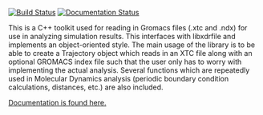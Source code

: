 [![Build Status](https://travis-ci.org/wesbarnett/libgmxcpp.svg?branch=master)](https://travis-ci.org/wesbarnett/libgmxcpp)
[![Documentation Status](https://readthedocs.org/projects/libgmxcpp/badge/?version=latest)](https://readthedocs.org/projects/libgmxcpp/?badge=latest)

This is a C++ toolkit used for reading in Gromacs files (.xtc and .ndx) for
use in analyzing simulation results. This interfaces with libxdrfile and
implements an object-oriented style. The main usage of the library is to be able
to create a Trajectory object which reads in an XTC file along with an optional
GROMACS index file such that the user only has to worry with implementing the
actual analysis. Several functions which are repeatedly used in Molecular
Dynamics analysis (periodic boundary condition calculations, distances, etc.)
are also included. 

[Documentation is found here.](http://libgmxcpp.readthedocs.org/)
